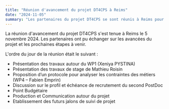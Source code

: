 ```yaml
---
title: "Réunion d'avancement du projet DT4CPS à Reims"
date: "2024-11-05"
summary: "Les partenaires du projet DT4CPS se sont réunis à Reims pour discuter des avancées du projet et des prochaines étapes à venir."
---
```


La réunion d'avancement du projet DT4CPS s'est tenue à Reims le 5 novembre 2024. Les partenaires ont pu échanger sur les avancées du projet et les prochaines étapes à venir.

L'ordre du jour de la réunion était le suivant :

- Présentation des travaux autour du WP1 (Xeniya PYSTINA)
- Présentation des travaux de stage de Mathieu Roisin
- Proposition d’un protocole pour analyser les contraintes des métiers (WP4 – Fabien Emprin)
- Discussion sur le profil et échéance de recrutement du second PostDoc
- Point Budgétaire
- Production et Communication autour du projet
- Etablissement des futurs jalons de suivi de projet

